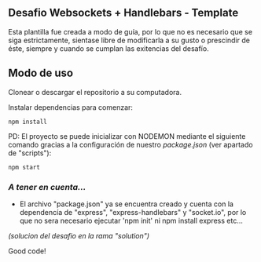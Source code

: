 ## Desafio Websockets + Handlebars - Template

Esta plantilla fue creada a modo de guía, por lo que no es necesario que se siga estrictamente, sientase libre de modificarla a su gusto o prescindir de éste, siempre y cuando se cumplan las exitencias del desafío.

## Modo de uso

Clonear o descargar el repositorio a su computadora.

Instalar dependencias para comenzar:

    npm install

PD: El proyecto se puede inicializar con NODEMON mediante el siguiente comando gracias a la configuración de nuestro _package.json_ (ver apartado de "scripts"):

    npm start

### _A tener en cuenta..._

- El archivo "package.json" ya se encuentra creado y cuenta con la dependencía de "express", "express-handlebars" y "socket.io", por lo que no sera necesario ejecutar 'npm init' ni npm install express etc...

_(solucion del desafio en la rama "solution")_

Good code!

